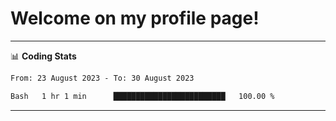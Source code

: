 # Welcome on my profile page!
<!-- print(("dralla"[::-1]+"s").capitalize()) -->

<!-- ---
👨🏻‍💻 **Busy With**
* Learning new Skills.
* Building small Projects.
* Being helpful. -->

---
📊 **Coding Stats**
<!--START_SECTION:waka-->

```txt
From: 23 August 2023 - To: 30 August 2023

Bash   1 hr 1 min      █████████████████████████   100.00 %
```

<!--END_SECTION:waka-->
---
